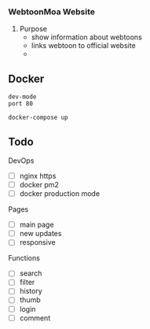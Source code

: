 ### WebtoonMoa Website

1.  Purpose
    - show information about webtoons
    - links webtoon to official website
    -

##

## Docker

```
dev-mode
port 80

docker-compose up
```

## Todo

DevOps

- [ ] nginx https
- [ ] docker pm2
- [ ] docker production mode

Pages

- [ ] main page
- [ ] new updates
- [ ] responsive

Functions

- [ ] search
- [ ] filter
- [ ] history
- [ ] thumb
- [ ] login
- [ ] comment

